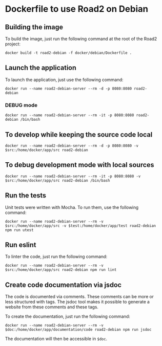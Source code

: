 # Dockerfile to use Road2 on Debian


## Building the image

To build the image, just run the following command at the root of the Road2 project:
```
docker build -t road2-debian -f docker/debian/Dockerfile .
```

## Launch the application

To launch the application, just use the following command:
```
docker run --name road2-debian-server --rm -d -p 8080:8080 road2-debian
```

### DEBUG mode
```
docker run --name road2-debian-server --rm -it -p 8080:8080 road2-debian /bin/bash
```

## To develop while keeping the source code local
```
docker run --name road2-debian-server --rm -d -p 8080:8080 -v $src:/home/docker/app/src road2-debian
```

## To debug development mode with local sources

```
docker run --name road2-debian-server --rm -it -p 8080:8080 -v $src:/home/docker/app/src road2-debian /bin/bash
```

## Run the tests

Unit tests were written with Mocha. To run them, use the following command:

```
docker run --name road2-debian-server --rm -v $src:/home/docker/app/src -v $test:/home/docker/app/test road2-debian npm run utest
```

## Run eslint

To linter the code, just run the following command:
```
docker run --name road2-debian-server --rm -v $src:/home/docker/app/src road2-debian npm run lint
```

## Create code documentation via jsdoc

The code is documented via comments. These comments can be more or less structured with tags. The jsdoc tool makes it possible to generate a website from these comments and these tags.

To create the documentation, just run the following command:
```
docker run --name road2-debian-server --rm -v $doc:/home/docker/app/documentation/code road2-debian npm run jsdoc
```

The documentation will then be accessible in `$doc`.
